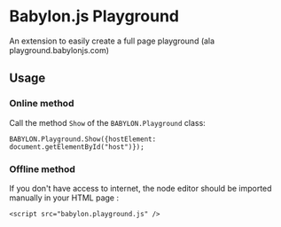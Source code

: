 # Babylon.js Playground

An extension to easily create a full page playground (ala playground.babylonjs.com)

## Usage
### Online method
Call the method `Show` of the `BABYLON.Playground` class: 
```
BABYLON.Playground.Show({hostElement: document.getElementById("host")});
```

### Offline method
If you don't have access to internet, the node editor should be imported manually in your HTML page :
```
<script src="babylon.playground.js" />
``` 
